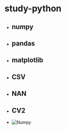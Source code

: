 # study-python
+ ## numpy
+ ## pandas
+ ## matplotlib
+ ## CSV
+ ## NAN
+ ## CV2
+ ![Numpy](https://img.shields.io/badge/Numpy-007396.svg?&style=for-the-badge&logo=Numpy&logoColor=white)
